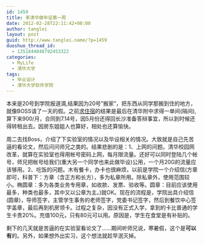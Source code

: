 ```yaml
---
id: 1459
title: 来清华做毕设第一周
date: 2012-02-28T22:11:42+00:00
author: tanglei
layout: post
guid: http://www.tanglei.name/?p=1459
duoshuo_thread_id:
  - 1351844048792453322
categories:
  - MyLife
  - 清华大学
tags:
  - 毕业设计
  - 清华大学软件学院
---
```

本来是20号到学院报道滴,结果因为20号”搬家”，把东西从同学那搬到住的地方，就像BOSS请了一天的假。之前[求住宿](/blog/in-beijing-for-a-bed.html)的结果是最后在清华附中求得一单间(隔间),算下来900/月，合同到7.14号，因5月份还得回长沙准备答辩事宜，所以到时候还得转租出去。因房东姐姐人也算好，相处也还算愉快。

周二去找Boss，介绍了下实验室的情况以及毕设相关的情况。大致就是自己先苦逼的看论文，然后问问师兄之类的。结果悲剧的是：1、上网的问题。清华校园网改革，就算在实验室也得用帐号密码上网，每月限流量。还好可以同时登陆几个帐号，师兄把帐号给我们(重大另一个同学也来此做毕设)公用，一个月20G的流量应该够用。2、吃饭的问题。木有餐卡，办卡也很麻烦，以前是学院一个介绍信(方章即可，科普下：方章（含正方和长方），多为私章所用。除私章外，使用范围较小。椭圆章：多为各类业务专用章，如收款、发票、验收等。圆章：目前应该使用最多，种类也最多，其中又以公章为主。)就OK。现在的流程是，学院出具介绍信(圆章)，导师签字，主管学生事务的老师签字，党委书记签字，然后到餐饮中心签字盖章，最后再到机房领卡。过程之复杂，因没有正式入学，拿到的卡比普通的学生卡贵20%。充值100元，只有80元可以用。原因是，学生在食堂是有补贴的。

剩下的几天就是苦逼的在实验室看论文了……期间听师兄说，寒暑假，这个是**可以有**的。另外，如果想外出实习，这个想法就趁早泯灭掉。
